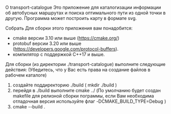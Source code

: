 О transport-catalogue
Это приложение для каталогизации информации об автобусных маршрутах и поиска оптимального пути из одной точки в другую. Программа может построить карту в формате svg.

Cобрать
Для сборки этого приложения вам понадобится: 
  - cmake версии 3.10 или выше (https://cmake.org/) 
  - protobuf версии 3.20 или выше (https://developers.google.com/protocol-buffers).
  - компилятор с поддержкой С++17 и выше.
  
Для сборки (из директории ./transport-catalogue) выполните следующие действия:
(Убедитесь, что у Вас есть права на создание файлов в рабочем каталоге)

1. создайте поддиректорию ./build
( mkdir ./build )
2. перейдя в ./build выполните
cmake ../ 
(По умолчанию будет создан makefile для релизной сборки пограммы,
если Вам необходима отладочная версия используйте флаг -DCMAKE_BUILD_TYPE=Debug )
3. cmake --build .

